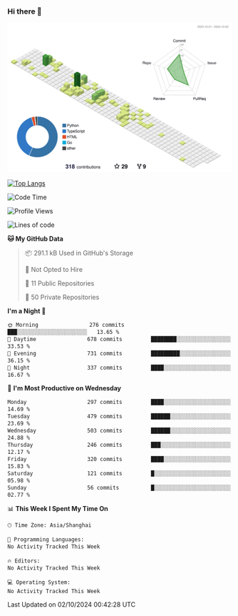 ### Hi there 👋

![](./profile-3d-contrib/profile-green-animate.svg)

 

[![Top Langs](https://github-readme-stats.vercel.app/api/top-langs/?username=fly2tomato)](https://github.com/anuraghazra/github-readme-stats)


 

<!--START_SECTION:waka-->
![Code Time](http://img.shields.io/badge/Code%20Time-5%20hrs%2042%20mins-blue)

![Profile Views](http://img.shields.io/badge/Profile%20Views-0-blue)

![Lines of code](https://img.shields.io/badge/From%20Hello%20World%20I%27ve%20Written-520.9%20thousand%20lines%20of%20code-blue)

**🐱 My GitHub Data** 

> 📦 291.1 kB Used in GitHub's Storage 
 > 
> 🚫 Not Opted to Hire
 > 
> 📜 11 Public Repositories 
 > 
> 🔑 50 Private Repositories 
 > 
**I'm a Night 🦉** 

```text
🌞 Morning                276 commits         ███░░░░░░░░░░░░░░░░░░░░░░   13.65 % 
🌆 Daytime                678 commits         ████████░░░░░░░░░░░░░░░░░   33.53 % 
🌃 Evening                731 commits         █████████░░░░░░░░░░░░░░░░   36.15 % 
🌙 Night                  337 commits         ████░░░░░░░░░░░░░░░░░░░░░   16.67 % 
```
📅 **I'm Most Productive on Wednesday** 

```text
Monday                   297 commits         ████░░░░░░░░░░░░░░░░░░░░░   14.69 % 
Tuesday                  479 commits         ██████░░░░░░░░░░░░░░░░░░░   23.69 % 
Wednesday                503 commits         ██████░░░░░░░░░░░░░░░░░░░   24.88 % 
Thursday                 246 commits         ███░░░░░░░░░░░░░░░░░░░░░░   12.17 % 
Friday                   320 commits         ████░░░░░░░░░░░░░░░░░░░░░   15.83 % 
Saturday                 121 commits         █░░░░░░░░░░░░░░░░░░░░░░░░   05.98 % 
Sunday                   56 commits          █░░░░░░░░░░░░░░░░░░░░░░░░   02.77 % 
```


📊 **This Week I Spent My Time On** 

```text
🕑︎ Time Zone: Asia/Shanghai

💬 Programming Languages: 
No Activity Tracked This Week

🔥 Editors: 
No Activity Tracked This Week

💻 Operating System: 
No Activity Tracked This Week
```


 Last Updated on 02/10/2024 00:42:28 UTC
<!--END_SECTION:waka-->
